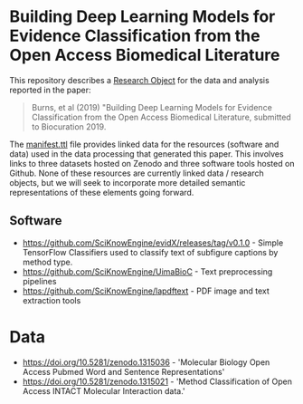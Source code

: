 # Building Deep Learning Models for Evidence Classification from the Open Access Biomedical Literature

This repository describes a [Research Object](http://www.researchobject.org/) for the data and analysis reported in the paper:

> Burns, et al (2019) "Building Deep Learning Models for Evidence Classification from the Open Access Biomedical Literature, submitted to Biocuration 2019. 

The [manifest.ttl](manifest.ttl) file provides linked data for the resources (software and data) used in the data processing that generated this paper. This involves links to three datasets hosted on Zenodo and three software tools hosted on Github. None of these resources are currently linked data / research objects, but we will seek to incorporate more detailed semantic representations of these elements going forward.

## Software

* [<https://github.com/SciKnowEngine/evidX/releases/tag/v0.1.0>](https://github.com/SciKnowEngine/evidX/releases/tag/v0.1.0) - Simple TensorFlow Classifiers used to classify text of subfigure captions by method type.
* [<https://github.com/SciKnowEngine/UimaBioC>](https://github.com/SciKnowEngine/UimaBioC) - Text preprocessing pipelines
* [<https://github.com/SciKnowEngine/lapdftext>](https://github.com/SciKnowEngine/lapdftext) - PDF image and text extraction tools

# Data

* [<https://doi.org/10.5281/zenodo.1315036>](https://doi.org/10.5281/zenodo.1315036) - 'Molecular Biology Open Access Pubmed Word and Sentence Representations'
* [<https://doi.org/10.5281/zenodo.1315021>](https://doi.org/10.5281/zenodo.1315021) - 'Method Classification of Open Access INTACT Molecular Interaction data.'
